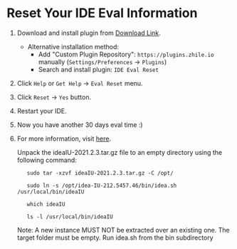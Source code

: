 # Reset Your IDE Eval Information

1. Download and install plugin from [Download Link](https://plugins.zhile.io/files/ide-eval-resetter-2.3.5-c80a1d.zip).
    * Alternative installation method: 
        * Add "Custom Plugin Repository": `https://plugins.zhile.io` manually (`Settings/Preferences` -> `Plugins`)
        * Search and install plugin: `IDE Eval Reset`
2. Click `Help` or `Get Help` -> `Eval Reset` menu.
3. Click `Reset` -> `Yes` button.
4. Restart your IDE.
5. Now you have another 30 days eval time :)
6. For more information, visit [here](https://zhile.io/2020/11/18/jetbrains-eval-reset-da33a93d.html).


    Unpack the ideaIU-2021.2.3.tar.gz file to an empty directory using the following command: 
    
    ```
       sudo tar -xzvf ideaIU-2021.2.3.tar.gz -C /opt/
    
       sudo ln -s /opt/idea-IU-212.5457.46/bin/idea.sh /usr/local/bin/ideaIU
       
       which ideaIU
       
       ls -l /usr/local/bin/ideaIU
    ```

    Note: A new instance MUST NOT be extracted over an existing one. The target folder must be empty.
    Run idea.sh from the bin subdirectory

